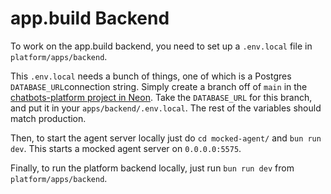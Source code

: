 # app.build Backend

To work on the app.build backend, you need to set up a `.env.local` file in `platform/apps/backend`.

This `.env.local` needs a bunch of things, one of which is a Postgres `DATABASE_URL`connection string. Simply create a branch off of `main` in the [chatbots-platform project in Neon](https://console.neon.tech/app/projects/damp-surf-76179452). Take the `DATABASE_URL` for this branch, and put it in your `apps/backend/.env.local`. The rest of the variables should match production.

Then, to start the agent server locally just do `cd mocked-agent/` and `bun run dev`. This starts a mocked agent server on `0.0.0.0:5575`.

Finally, to run the platform backend locally, just run `bun run dev` from `platform/apps/backend`.
